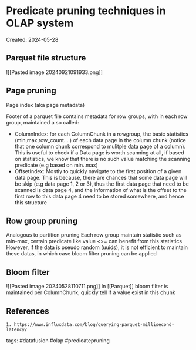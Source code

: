 
# Predicate pruning techniques in OLAP system
Created: 2024-05-28
## Parquet file structure
![[Pasted image 20240921091933.png]]


## Page pruning
Page index (aka page metadata)

Footer of a parquet file contains metadata for row groups, with in each row group, maintained a so called:  
- ColumnIndex: for each ColumnChunk in a rowgroup, the basic statistics (min,max,row_count....) of each data page in the column chunk (notice that one column chunk correspond to mulitple data page of a column). This is useful to check if a Data page is worth scanning at all, if based on statistics, we know that there is no such value matching the scanning predicate (e.g based on min..max)
- OffsetIndex: Mostly to quickly navigate to the first position of a given data page. This is because, there are chances that some data page will be skip (e.g data page 1, 2 or 3), thus the first data page that need to be scanned is data page 4, and the information of what is the offset to the first row to this data page 4 need to be stored somewhere, and hence this structure

## Row group pruning
Analogous to partition pruning
Each row group maintain statistic such as min-max, certain predicate like value \<\>\= can benefit from this statistics 
However, if the data is pseudo random (uuids), it is not efficient to maintain these datas, in which case bloom filter pruning can be applied

## Bloom filter
![[Pasted image 20240528110711.png]]
In [[Parquet]] bloom filter is maintained per ColumnChunk, quickly tell if a value exist in this chunk

## References
	1. https://www.influxdata.com/blog/querying-parquet-millisecond-latency/
tags: #datafusion #olap #predicatepruning 

